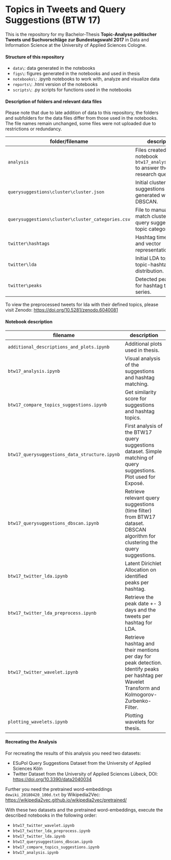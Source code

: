 # Topics in Tweets and Query Suggestions (BTW 17)

This is the repository for my Bachelor-Thesis **Topic-Analyse politischer Tweets und Suchvorschläge zur Bundestagswahl 2017** in Data and Information Science at the University of Applied Sciences Cologne.
#### Structure of this repository
* `data\`: data generated in the notebooks
* `figs\`: figures generated in the notebooks and used in thesis
* `notebooks\`: .ipynb notebooks to work with, analyze and visualize data
* `reports\`: .html version of the notebooks
* `scripts\`: .py scripts for functions used in the notebooks

#### Description of folders and relevant data files
Please note that due to late addition of data to this repository, the folders and subfolders for the data files differ from those used in the notebooks.
The file names remain unchanged, some files were not uploaded due to restrictions or redundancy.

| folder/filename                    | description                                                                                                                                                         |
| ---------------------------------- | ------------------------------------------------------------------------------------------------------------------------------------------------------------------- |
| `analysis` | Files created in notebook `btw17_analysis.ipynb` to answer the research questions. |
| `querysuggestions\cluster\cluster.json` | Initial cluster of query suggestions generated with DBSCAN. |
| `querysuggestions\cluster\cluster_categories.csv` | File to manually match cluster of query suggestions to topic categories. |
| `twitter\hashtags` | Hashtag time series and vector representations. |
| `twitter\lda` | Initial LDA topics, topic-hashtag-distribution. |
| `twitter\peaks` | Detected peak dates for hashtag time series. |

To view the preprocessed tweets for lda with their defined topics, please visit Zenodo: https://doi.org/10.5281/zenodo.6040081

#### Notebook description
| filename                    | description                                                                                                                                                         |
| --------------------------- | ------------------------------------------------------------------------------------------------------------------------------------------------------------------- |
| `additional_descriptions_and_plots.ipynb` | Additional plots used in thesis. |
| `btw17_analysis.ipynb` | Visual analysis of the suggestions and hashtag matching. |
| `btw17_compare_topics_suggestions.ipynb` | Get similarity score for suggestions and hashtag topics. |
| `btw17_querysuggestions_data_structure.ipynb` | First analysis of the BTW17 query suggestions dataset. Simple matching of query suggestions. Plot used for Exposé. |
| `btw17_querysuggestions_dbscan.ipynb` | Retrieve relevant query suggestions (time filter) from BTW17 dataset. DBSCAN algorithm for clustering the query suggestions. |
| `btw17_twitter_lda.ipynb` | Latent Dirichlet Allocation on identified peaks per hashtag. |
| `btw17_twitter_lda_preprocess.ipynb` | Retrieve the peak date +- 3 days and the tweets per hashtag for LDA. |
| `btw17_twitter_wavelet.ipynb`   | Retrieve hashtag and their mentions per day for peak detection. Identify peaks per hashtag per Wavelet Transform and Kolmogorov-Zurbenko-Filter. |
| `plotting_wavelets.ipynb` | Plotting wavelets for thesis. |

#### Recreating the Analysis
For recreating the results of this analysis you need two datasets:
* ESuPol Query Suggestions Dataset from the University of Applied Sciences Köln
* Twitter Dataset from the University of Applied Sciences Lübeck, DOI: https://doi.org/10.3390/data2040034

Further you need the pretrained word-embeddings `dewiki_20180420_100d.txt` by Wikipedia2Vec: https://wikipedia2vec.github.io/wikipedia2vec/pretrained/

With these two datasets and the pretrained word-embeddings, execute the described notebooks in the following order:
* `btw17_twitter_wavelet.ipynb`
* `btw17_twitter_lda_preprocess.ipynb`
* `btw17_twitter_lda.ipynb`
* `btw17_querysuggestions_dbscan.ipynb`
* `btw17_compare_topics_suggestions.ipynb`
* `btw17_analysis.ipynb`

